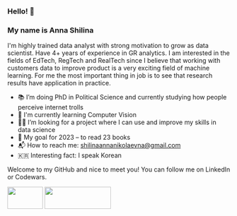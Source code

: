 ### Hello! 🙌

### My name is Anna Shilina

I'm highly trained data analyst with strong motivation to grow as data scientist. Have 4+ years of experience in GR analytics. I am interested in the fields of EdTech, RegTech and RealTech since I believe that working with customers data to improve product is a very exciting field of machine learning. For me the most important thing in job is to see that research results have application in practice. 

* 📚 I’m doing PhD in Political Science and currently studying how people perceive internet trolls
* 👀 I'm currently learning Computer Vision
* 👩‍💻 I’m looking for a project where I can use and improve my skills in data science
* 💎 My goal for 2023 – to read 23 books
* 📬 How to reach me: shilinaannanikolaevna@gmail.com
* 🇰🇷 Interesting fact: I speak Korean

Welcome to my GitHub and nice to meet you! You can follow me on LinkedIn or Codewars.

<a href="https://www.linkedin.com/in/anshilina/" target="blank"><img align="center" src="https://blog.waalaxy.com/wp-content/uploads/2021/01/Linkedin-Logo-2048x1280.png" alt="" height="50" width="80" /></a> <a href="https://www.codewars.com/users/annashilina" target="blank"><img align="center" src="https://www.codewars.com/users/annashilina/badges/micro" alt="" height="50" width="150" /></a>
